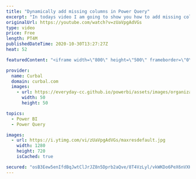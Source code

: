 ```yaml
---
title: "Dynamically add missing columns in Power Query"
excerpt: "In todays video I am going to show you how to add missing columns if they are missing in Power Query so your queries wont break.  Link to the resource: https://social.technet.microsoft.com/Forums/en-US/87affbc4-364f-470a-80ee-c35d32f1d331/is-there-a-way-to-add-a-column-only-if-it-doesnt-already-exist?forum=powerquery"
originalUrl: https://youtube.com/watch?v=zUaVpgAdVGs
type: video
price: Free
length: PT4M
publishedDateTime: 2020-10-30T13:27:27Z
heat: 52

featuredContent: "<iframe width=\"800\" height=\"500\" frameborder=\"0\" src=\"https://www.youtube.com/embed/zUaVpgAdVGs\" allow=\"accelerometer; autoplay; encrypted-media; gyroscope; picture-in-picture\" allowfullscreen></iframe>"

provider:
  name: Curbal
  domain: curbal.com
  images:
    - url: https://everyday-cc.github.io/powerbi/assets/images/organizations/curbal.com-50x50.jpg
      width: 50
      height: 50

topics:
  - Power BI
  - Power Query

images:
  - url: https://i.ytimg.com/vi/zUaVpgAdVGs/maxresdefault.jpg
    width: 1280
    height: 720
    isCached: true

secured: "osB3Eew5enIfdBqJwtClJrJZ8n5Dprb2aQve/8T4VzLyl/vkWKDo6PeX6nVXH77L+V28MyAoO3LRlGZsMNA9NvhM3IX5N+ekDYWBO1SPa6stgVJNMw4XLdjLalohRLlBFEwCV5g4TJZ6h6Se1s0c6oiXwysru/jwomITmAaLUWZru9HFbzdYsixMXKTTkJ0FO2i5Ve13ha1Iln6Jb9HOgS7TKZ+g8JZD+d5jvCyMYQSoOQ8T/1PrvsdqRGQc+agjkZX6GRyvoZuSCpS62JTMPqZGdjp94RzQL7A2ss2i/4GfFl8RZg7hjoRdLdveosXhTLfA01gRgaSDcJjV9SCII0mVMo+MMIl79YGpy2Ck56R9S5SKilFT4XywHM8B3+cGOfdBwJK89LKE1UKPAb/RtbnOfjpu5Wke5mbWNP/3VyQ=;thKqcLGfdLZnqzAk1B2yuQ=="
---
```


